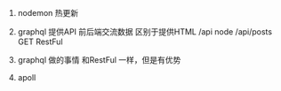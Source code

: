 1. nodemon 热更新
2. graphql  提供API
    前后端交流数据
    区别于提供HTML
    /api  node
    /api/posts GET  RestFul

3. graphql 做的事情 和RestFul 一样，但是有优势

4. apoll